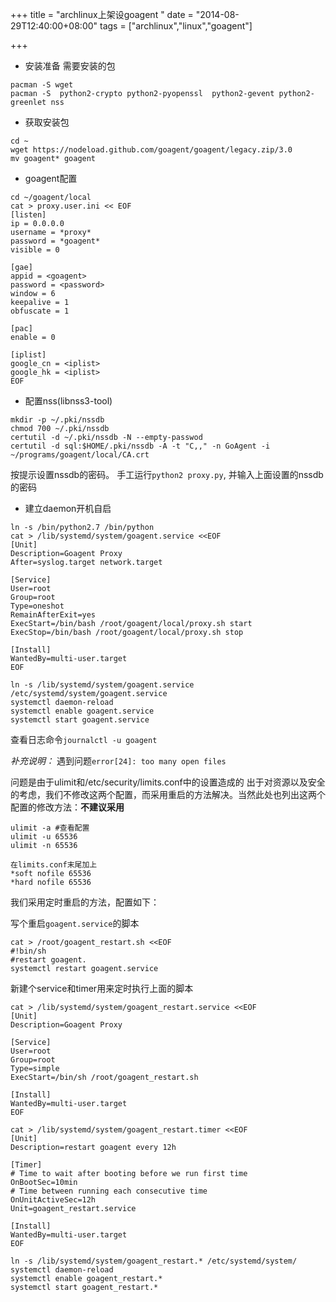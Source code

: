 +++
title = "archlinux上架设goagent "
date = "2014-08-29T12:40:00+08:00"
tags = ["archlinux","linux","goagent"]

+++

*  安装准备
需要安装的包

```
pacman -S wget 
pacman -S  python2-crypto python2-pyopenssl  python2-gevent python2-greenlet nss
```

*  获取安装包

```
cd ~
wget https://nodeload.github.com/goagent/goagent/legacy.zip/3.0
mv goagent* goagent
```

* goagent配置

```
cd ~/goagent/local
cat > proxy.user.ini << EOF
[listen]
ip = 0.0.0.0
username = *proxy*
password = *goagent*
visible = 0

[gae]
appid = <goagent>
password = <password>
window = 6
keepalive = 1
obfuscate = 1

[pac]
enable = 0

[iplist]
google_cn = <iplist>
google_hk = <iplist>
EOF
```

* 配置nss(libnss3-tool)

```
mkdir -p ~/.pki/nssdb
chmod 700 ~/.pki/nssdb
certutil -d ~/.pki/nssdb -N --empty-passwod
certutil -d sql:$HOME/.pki/nssdb -A -t "C,," -n GoAgent -i ~/programs/goagent/local/CA.crt
```

按提示设置nssdb的密码。
手工运行`python2 proxy.py`, 并输入上面设置的nssdb的密码

* 建立daemon开机自启

```
ln -s /bin/python2.7 /bin/python
cat > /lib/systemd/system/goagent.service <<EOF
[Unit]
Description=Goagent Proxy
After=syslog.target network.target

[Service]
User=root
Group=root
Type=oneshot
RemainAfterExit=yes
ExecStart=/bin/bash /root/goagent/local/proxy.sh start
ExecStop=/bin/bash /root/goagent/local/proxy.sh stop

[Install]
WantedBy=multi-user.target
EOF

ln -s /lib/systemd/system/goagent.service /etc/systemd/system/goagent.service
systemctl daemon-reload
systemctl enable goagent.service
systemctl start goagent.service
```
查看日志命令`journalctl -u goagent`

*补充说明：*
遇到问题`error[24]: too many open files`

问题是由于ulimit和/etc/security/limits.conf中的设置造成的
出于对资源以及安全的考虑，我们不修改这两个配置，而采用重启的方法解决。当然此处也列出这两个配置的修改方法：**不建议采用**

```
ulimit -a #查看配置
ulimit -u 65536
ulimit -n 65536

在limits.conf末尾加上
*soft nofile 65536
*hard nofile 65536
```

我们采用定时重启的方法，配置如下：

写个重启`goagent.service`的脚本
```
cat > /root/goagent_restart.sh <<EOF
#!bin/sh
#restart goagent.
systemctl restart goagent.service
```

新建个service和timer用来定时执行上面的脚本
```
cat > /lib/systemd/system/goagent_restart.service <<EOF
[Unit]
Description=Goagent Proxy

[Service]
User=root
Group=root
Type=simple
ExecStart=/bin/sh /root/goagent_restart.sh

[Install]
WantedBy=multi-user.target
EOF

cat > /lib/systemd/system/goagent_restart.timer <<EOF
[Unit]
Description=restart goagent every 12h

[Timer]
# Time to wait after booting before we run first time
OnBootSec=10min
# Time between running each consecutive time
OnUnitActiveSec=12h
Unit=goagent_restart.service

[Install]
WantedBy=multi-user.target
EOF

ln -s /lib/systemd/system/goagent_restart.* /etc/systemd/system/
systemctl daemon-reload
systemctl enable goagent_restart.*
systemctl start goagent_restart.*
```

